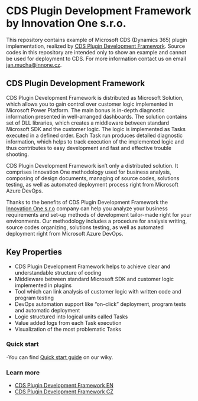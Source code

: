 # CDS Plugin Development Framework by Innovation One s.r.o.
This repository contains example of Microsoft CDS (Dynamics 365) plugin implementation, realized by [CDS Plugin Development Framework](https://appsource.microsoft.com/en/product/dynamics-365/innovationonesro1585927428411.plugindevframework?tab=Overview). Source codes in this repository are intended only to show an example and cannot be used for deployment to CDS. For more information contact us on email jan.mucha@innone.cz.
## CDS Plugin Development Framework
CDS Plugin Development Framework is distributed as Microsoft Solution, which allows you to gain control over customer logic implemented in Microsoft Power Platform. The main bonus is in-depth diagnostic information presented in well-arranged dashboards.  The solution contains set of DLL libraries, which creates a middleware between standard Microsoft SDK and the customer logic. The logic is implemented as Tasks executed in a defined order. Each Task run produces detailed diagnostic information, which helps to track execution of the implemented logic and thus contributes to easy development and fast and effective trouble shooting. 

CDS Plugin Development Framework isn’t only a distributed solution. It comprises Innovation One methodology used for business analysis, composing of design documents, managing of source codes, solutions testing, as well as automated deployment process right from Microsoft Azure DevOps.

Thanks to the benefits of CDS Plugin Development Framework the [Innovation One s.r.o](https://innone.cz/) company can help you analyze your business requirements and set-up methods of development tailor-made right for your environments. Our methodology includes a procedure for analysis writing, source codes organizing, solutions testing, as well as automated deployment right from Microsoft Azure DevOps.

## Key Properties
- CDS Plugin Development Framework helps to achieve clear and understandable structure of coding 
- Middleware between standard Microsoft SDK and customer logic implemented in plugins
- Tool which can link analysis of customer logic with written code and program testing
- DevOps automation support like “on-click” deployment, program tests and automatic deployment
- Logic structured into logical units called Tasks
- Value added logs from each Task execution
- Visualization of the most problematic Tasks

### Quick start
-You can find [Quick start guide](https://github.com/JannyM85/InnOne-Framework-Demo/wiki/Quick-Start) on our wiky.

### Learn more
- [CDS Plugin Development Framework EN](https://query.prod.cms.rt.microsoft.com/cms/api/am/binary/RE4BcoX)
- [CDS Plugin Development Framework CZ](https://query.prod.cms.rt.microsoft.com/cms/api/am/binary/RE4zhHD)



